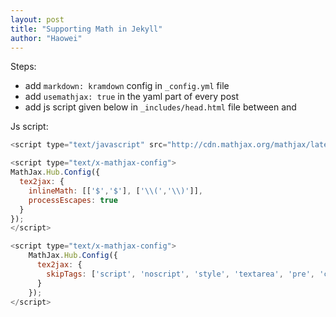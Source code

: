 ```yaml
---
layout: post
title: "Supporting Math in Jekyll"
author: "Haowei"
---
```

Steps:
- add `markdown: kramdown` config in `_config.yml` file
- add `usemathjax: true` in the yaml part of every post
- add js script given below in `_includes/head.html` file between <head> and </head>

Js script:

```javascript
<script type="text/javascript" src="http://cdn.mathjax.org/mathjax/latest/MathJax.js?config=TeX-AMS-MML_HTMLorMML"></script>

<script type="text/x-mathjax-config">
MathJax.Hub.Config({
  tex2jax: {
    inlineMath: [['$','$'], ['\\(','\\)']],
    processEscapes: true
  }
});
</script>

<script type="text/x-mathjax-config">
    MathJax.Hub.Config({
      tex2jax: {
        skipTags: ['script', 'noscript', 'style', 'textarea', 'pre', 'code']
      }
    });
</script>

```
